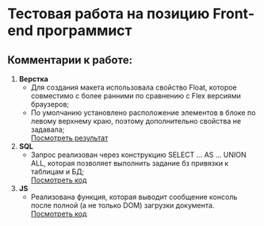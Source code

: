 # Тестовая работа на позицию Front-end программист
## Комментарии к работе:
1. **Верстка**
   * Для создания макета использовала свойство Float, которое совместимо с более ранними по сравнению с Flex версиями браузеров;
   * По умолчанию установлено расположение элементов в блоке по левому верхнему краю, поэтому дополнительно свойства не задавала;  
   [Посмотреть результат](https://nataliakvaskova.github.io/Test-work-for-the-position-of-Front-end-programmer/ "Нажмите, чтобы открыть страницу")
2. **SQL**
   * Запрос реализован через конструкцию SELECT ... AS ... UNION ALL, которая позволяет выполнить задание бз привязки к таблицам и БД;  
   [Посмотреть код](https://github.com/NataliaKvaskova/Test-work-for-the-position-of-Front-end-programmer/blob/main/sql_query.txt "Нажмите, чтобы посмотреть код")
3. **JS**
   * Реализована функция, которая выводит сообщение консоль после полной (а не только DOM) загрузки документа.  
   [Посмотреть код](https://github.com/NataliaKvaskova/Test-work-for-the-position-of-Front-end-programmer/blob/main/js_test_exercise.js "Нажмите, чтобы посмотреть код")

